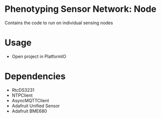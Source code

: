 # Phenotyping Sensor Network: Node
Contains the code to run on individual sensing nodes

# Usage
- Open project in PlatformIO

# Dependencies
- RtcDS3231
- NTPClient
- AsyncMQTTClient
- Adafruit Unified Sensor
- Adafruit BME680
